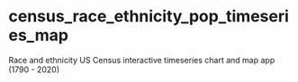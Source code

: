 # census_race_ethnicity_pop_timeseries_map
 Race and ethnicity US Census interactive timeseries chart and map app (1790 - 2020)
